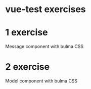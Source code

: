 # vue-test exercises

# 1 exercise
Message component with bulma CSS 

# 2 exercise
Model component with bulma CSS